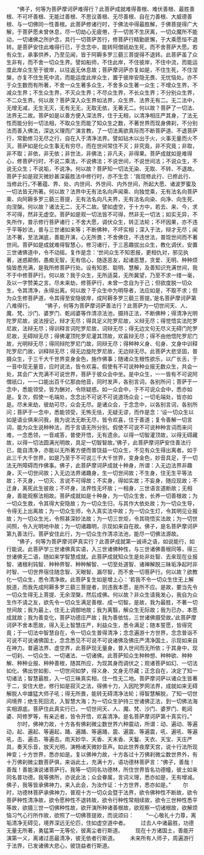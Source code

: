 <!-- { "loadSidebar": true } -->
　　“佛子，何等为菩萨摩诃萨难得行？此菩萨成就难得善根、难伏善根、最胜善根、不可坏善根、无能过善根、不思议善根、无尽善根、自在力善根、大威德善根、与一切佛同一性善根。此菩萨修诸行时，于佛法中得最胜解，于佛菩提得广大解，于菩萨愿未曾休息，尽一切劫心无疲倦，于一切苦不生厌离，一切众魔所不能动，一切诸佛之所护念，具行一切菩萨苦行，修菩萨行精勤匪懈，于大乘愿恒不退转。是菩萨安住此难得行已，于念念中，能转阿僧祇劫生死，而不舍菩萨大愿。若有众生，承事供养，乃至见闻，皆于阿耨多罗三藐三菩提得不退转。此菩萨虽了众生非有，而不舍一切众生界。譬如船师，不住此岸，不住彼岸，不住中流，而能运度此岸众生至于彼岸，以往返无休息故；菩萨摩诃萨亦复如是，不住生死，不住涅槃，亦复不住生死中流，而能运度此岸众生，置于彼岸安隐无畏、无忧恼处。亦不于众生数而有所著，不舍一众生著多众生，不舍多众生著一众生；不增众生界，不减众生界；不生众生界，不灭众生界；不尽众生界，不长众生界；不分别众生界，不二众生界。何以故？菩萨深入众生界如法界，众生界、法界无有二。无二法中，无增无减，无生无灭，无有无无，无取无依，无著无二。何以故？菩萨了一切法、法界无二故。菩萨如是以善方便入深法界，住于无相，以清净相庄严其身，了法无性而能分别一切法相，不取众生而能了知众生之数，不著世界而现身佛刹，不分别法而善入佛法，深达义理而广演言教，了一切法离欲真际而不断菩萨道、不退菩萨行，常勤修习无尽之行，自在入于清净法界。譬如钻木以出于火，火事无量而火不灭。菩萨如是化众生事无有穷尽，而在世间常住不灭；非究竟，非不究竟；非取，非不取；非依，非无依；非世法，非佛法；非凡夫，非得果。菩萨成就如是难得心，修菩萨行时，不说二乘法，不说佛法；不说世间，不说世间法；不说众生，不说无众生；不说垢，不说净。何以故？菩萨知一切法无染、无取、不转、不退故。菩萨于如是寂灭微妙甚深最胜法中修行时，亦不生念：‘我现修此行、已修此行、当修此行。’不著蕴、界、处、内世间、外世间、内外世间，所起大愿、诸波罗蜜及一切法皆无所著。何以故？法界中无有法名向声闻乘、向独觉乘，无有法名向菩萨乘、向阿耨多罗三藐三菩提，无有法名向凡夫界，无有法名向染、向净、向生死、向涅槃。何以故？诸法无二、无不二故。譬如虚空，于十方中，若去、来、今，求不可得，然非无虚空。菩萨如是观一切法皆不可得，然非无一切法；如实无异，不失所作，普示修行菩萨诸行；不舍大愿，调伏众生，转正法轮；不坏因果，亦不违于平等妙法，普与三世诸如来等；不断佛种，不坏实相；深入于法，辩才无尽；闻法不著，至法渊底，善能开演，心无所畏；不舍佛住，不违世法，普现世间而不著世间。菩萨如是成就难得智慧心，修习诸行，于三恶趣拔出众生，教化调伏，安置三世诸佛道中，令不动摇。复作是念：‘世间众生不知恩报，更相仇对，邪见执著，迷惑颠倒，愚痴无智，无有信心，随逐恶友，起诸恶慧，贪爱、无明、种种烦恼皆悉充满，是我所修菩萨行处。设有知恩、聪明、慧解，及善知识充满世间，我不于中修菩萨行。何以故？我于众生，无所适莫，无所冀望，乃至不求一缕一毫，及以一字赞美之言。尽未来劫，修菩萨行，未曾一念自为于己；但欲度脱一切众生，令其清净，永得出离。何以故？于众生中为明导者，法应如是，不取不求；但为众生修菩萨道，令其得至安隐彼岸，成阿耨多罗三藐三菩提。’是名菩萨摩诃萨第八难得行。
　　“佛子，何等为菩萨摩诃萨善法行？此菩萨为一切世间天、人、魔、梵、沙门、婆罗门、乾闼婆等作清凉法池，摄持正法，不断佛种；得清净光明陀罗尼故，说法授记，辩才无尽；得具足义陀罗尼故，义辩无尽；得觉悟实法陀罗尼故，法辩无尽；得训释言词陀罗尼故，词辩无尽；得无边文句无尽义无碍门陀罗尼故，无碍辩无尽；得佛灌顶陀罗尼灌其顶故，欢喜辩无尽；得不由他悟陀罗尼门故，光明辩无尽；得同辩陀罗尼门故，同辩无尽；得种种义身、句身、文身中训释陀罗尼门故，训释辩无尽；得无边旋陀罗尼故，无边辩无尽。此菩萨大悲坚固，普摄众生，于三千大千世界变身金色，施作佛事；随诸众生根性欲乐，以广长舌，于一音中现无量音，应时说法，皆令欢喜。假使有不可说种种业报无数众生，共会一处，其会广大充满不可说世界，菩萨于彼众会中坐。是中众生，一一皆有不可说阿僧祇口，一一口能出百千亿那由他音，同时发声，各别言词，各别所问；菩萨于一念中，悉能领受，皆为酬对，令除疑惑。如一众会中，于不可说众会中，悉亦如是。复次，假使一毛端处，念念出不可说不可说道场众会；一切毛端处，皆亦如是。尽未来劫，彼劫可尽，众会无尽。是诸众会，于念念中，以各别言词，各别所问；菩萨于一念中，悉能领受，无怖无怯，无疑无谬，而作是念：‘设一切众生以如是语业俱来问我，我为说法无断无尽，皆令欢喜，住于善道；复令善解一切言词，能为众生说种种法，而于言语无所分别。假使不可说不可说种种言词而来问难，一念悉领，一音咸答，普使开悟，无有遗余。以得一切智灌顶故，以得无碍藏故，以得一切法圆满光明故，具足一切智智故。’佛子，此菩萨摩诃萨安住善法行已，能自清净，亦能以无所著方便而普饶益一切众生，不见有众生得出离者。如于此三千大千世界，如是乃至于不可说三千大千世界，变身金色，妙音具足，于一切法无所障碍而作佛事。佛子，此菩萨摩诃萨成就十种身，所谓：入无边法界非趣身，灭一切世间故；入无边法界诸趣身，生一切世间故；不生身，住无生平等法故；不灭身，一切灭、言说不可得故；不实身，得如实故；不妄身，随应现故；不迁身，离死此生彼故；不坏身，法界性无坏故；一相身，三世语言道断故；无相身，善能观察法相故。菩萨成就如是十种身，为一切众生舍，长养一切善根故；为一切众生救，令其得大安隐故；为一切众生归，与其作大依处故；为一切众生导，令得无上出离故；为一切众生师，令入真实法中故；为一切众生灯，令其明见业报故；为一切众生光，令照甚深妙法故；为一切三世炬，令其晓悟实法故；为一切世间照，令入光明地中故；为一切诸趣明，示现如来自在故。佛子，是名菩萨摩诃萨第九善法行。菩萨安住此行，为一切众生作清凉法池，能尽一切佛法源故。
　　“佛子，何等为菩萨摩诃萨真实行？此菩萨成就第一诚谛之语，如说能行，如行能说。此菩萨学三世诸佛真实语，入三世诸佛种性，与三世诸佛善根同等，得三世诸佛无二语，随如来学智慧成就。此菩萨成就知众生是处非处智、去来现在业报智、诸根利钝智、种种界智、种种解智、一切至处道智、诸禅解脱三昧垢净起时非时智、一切世界宿住随念智、天眼智、漏尽智，而不舍一切菩萨行。何以故？欲教化一切众生，悉令清净故。此菩萨复生如是增上心：‘若我不令一切众生住无上解脱道，而我先成阿耨多罗三藐三菩提者，则违我本愿，是所不应。是故，要当先令一切众生得无上菩提、无余涅槃，然后成佛。何以故？非众生请我发心，我自为众生作不请之友，欲先令一切众生满足善根、成一切智。是故，我为最胜，不著一切世间故；我为最上，住无上调御地故；我为离翳，解众生无际故；我为已办，本愿成就故；我为善变化，菩萨功德庄严故；我为善依怙，三世诸佛摄受故。’此菩萨摩诃萨不舍本愿故，得入无上智慧庄严，利益众生，悉令满足；随本誓愿，皆得究竟；于一切法中智慧自在，令一切众生普得清净；念念遍游十方世界，念念普诣不可说不可说诸佛国土，念念悉见不可说不可说诸佛及佛庄严清净国土，示现如来自在神力。普遍法界、虚空界，此菩萨现无量身，普入世间而无所依；于其身中，现一切刹、一切众生、一切诸法、一切诸佛。此菩萨知众生种种想、种种欲、种种解、种种业报、种种善根，随其所应，为现其身而调伏之；观诸菩萨如幻、一切法如化、佛出世如影、一切世间如梦，得义身、文身无尽藏；正念自在，决定了知一切诸法；智慧最胜，入一切三昧真实相，住一性无二地。菩萨摩诃萨以诸众生皆著于二，安住大悲，修行如是寂灭之法，得佛十力，入因陀罗网法界，成就如来无碍解脱人中雄猛大师子吼；得无所畏，能转无碍清净法轮；得智慧解脱，了知一切世间境界；绝生死回流，入智慧大海；为一切众生护持三世诸佛正法，到一切佛法海实相源底。菩萨住此真实行已，一切世间天、人、魔、梵、沙门、婆罗门、乾闼婆、阿修罗等，有亲近者，皆令开悟，欢喜清净。是名菩萨摩诃萨第十真实行。”
　　尔时，佛神力故，十方各有佛刹微尘数世界六种震动，所谓：动、遍动、等遍动，起、遍起、等遍起，踊、遍踊、等遍踊，震、遍震、等遍震，吼、遍吼、等遍吼，击、遍击、等遍击。雨天妙华、天香、天末香、天鬘、天衣、天宝、天庄严具，奏天乐音，放天光明，演畅诸天微妙音声。如此世界夜摩天宫，说十行法所现神变；十方世界，悉亦如是。复以佛神力故，十方各过十万佛刹微尘数世界外，有十万佛刹微尘数菩萨俱，来诣此土，充满十方，语功德林菩萨言：“佛子，善哉！善哉！善能演说诸菩萨行。我等一切同名功德林，所住世界皆名功德幢，彼土如来同名普功德。我等佛所，亦说此法；众会眷属，言词义理，悉亦如是，无有增减。佛子，我等皆承佛神力，来入此会，为汝作证：十方世界，悉亦如是。”
　　尔时，功德林菩萨承佛神力，普观十方一切众会暨于法界，欲令佛种性不断故，欲令菩萨种性清净故，欲令愿种性不退转故，欲令行种性常相续故，欲令三世种性悉平等故，欲摄三世一切佛种性故，欲开演所种诸善根故，欲观察一切诸根故，欲解烦恼习气心行所作故，欲照了一切佛菩提故，而说颂曰：
　　“一心敬礼十力尊，离垢清净无碍见，境界深远无伦匹，住如虚空道中者。
　　过去人中诸最胜，功德无量无所著，勇猛第一无等伦，彼离尘者行斯道。
　　现在十方诸国土，善能开演第一义，离诸过恶最清净，彼无依者行斯道。
　　未来所有人师子，周遍游行于法界，已发诸佛大悲心，彼饶益者行斯道。
